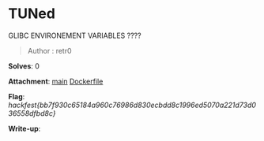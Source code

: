 # TUNed

GLIBC ENVIRONEMENT VARIABLES ????

> Author : retr0 

**Solves**: 0

**Attachment**: [main](main) [Dockerfile](Dockerfile)

**Flag**:  *hackfest{bb7f930c65184a960c76986d830ecbdd8c1996ed5070a221d73d036558dfbd8c}*

**Write-up**:
